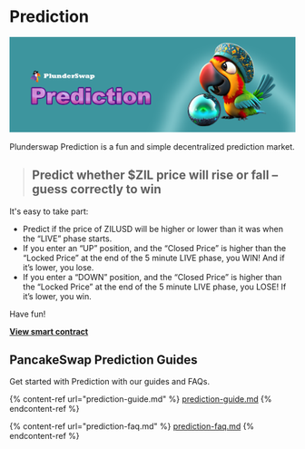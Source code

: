 # Prediction

![Header Image](../../.gitbook/assets/PS_Prediction.png)

Plunderswap Prediction is a fun and simple decentralized prediction market.

> ## Predict whether $ZIL price will rise or fall – guess correctly to win

It's easy to take part:

* Predict if the price of ZILUSD  will be higher or lower than it was when the “LIVE” phase starts.
* If you enter an “UP” position, and the “Closed Price” is higher than the “Locked Price” at the end of the 5 minute LIVE phase, you WIN! And if it’s lower, you lose.
* If you enter a “DOWN” position, and the “Closed Price” is higher than the “Locked Price” at the end of the 5 minute LIVE phase, you LOSE! If it’s lower, you win.

Have fun!

[**View smart contract**](https://evmx-dev.zilliqa.com/contract/0x33CEa2996575C03A320486BDA7F901736c9ECbA4?tab=transactions)

## PancakeSwap Prediction Guides

Get started with Prediction with our guides and FAQs.

{% content-ref url="prediction-guide.md" %}
[prediction-guide.md](prediction-guide.md)
{% endcontent-ref %}

{% content-ref url="prediction-faq.md" %}
[prediction-faq.md](prediction-faq.md)
{% endcontent-ref %}
